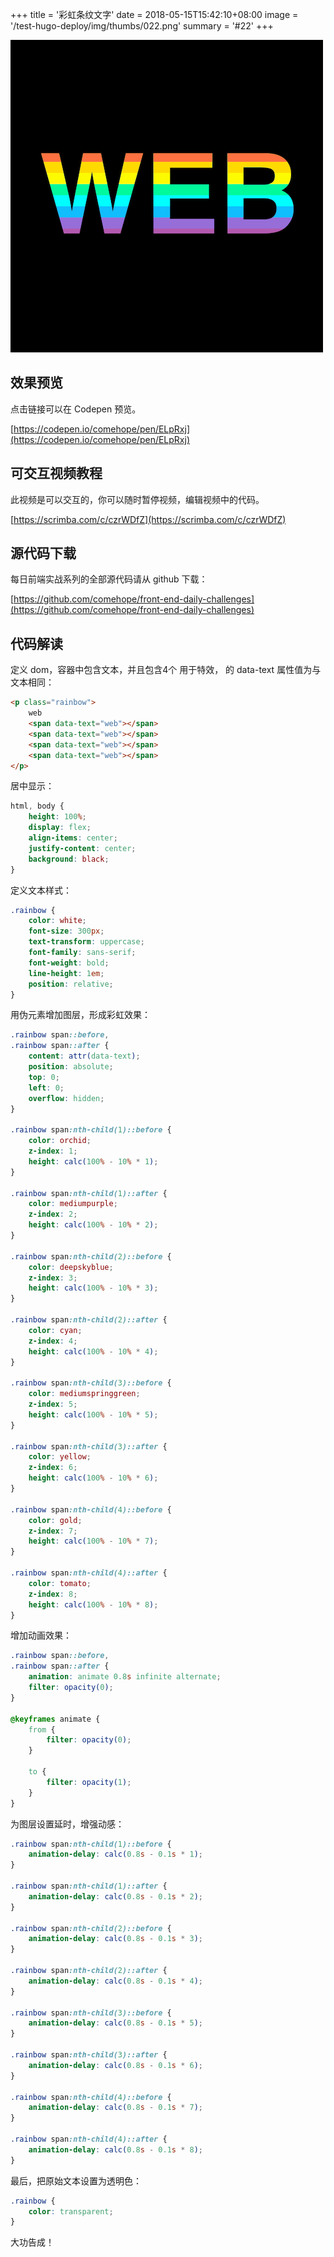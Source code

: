 +++
title = '彩虹条纹文字'
date = 2018-05-15T15:42:10+08:00
image = '/test-hugo-deploy/img/thumbs/022.png'
summary = '#22'
+++

![](./work.png)

## 效果预览

点击链接可以在 Codepen 预览。

[https://codepen.io/comehope/pen/ELpRxj](https://codepen.io/comehope/pen/ELpRxj)

## 可交互视频教程

此视频是可以交互的，你可以随时暂停视频，编辑视频中的代码。

[https://scrimba.com/c/czrWDfZ](https://scrimba.com/c/czrWDfZ)

## 源代码下载

每日前端实战系列的全部源代码请从 github 下载：

[https://github.com/comehope/front-end-daily-challenges](https://github.com/comehope/front-end-daily-challenges)

## 代码解读

定义 dom，容器中包含文本，并且包含4个 <span> 用于特效，<span> 的 data-text 属性值为与文本相同：
```html
<p class="rainbow">
	web
	<span data-text="web"></span>
	<span data-text="web"></span>
	<span data-text="web"></span>
	<span data-text="web"></span>
</p>
```

居中显示：
```css
html, body {
	height: 100%;
	display: flex;
	align-items: center;
	justify-content: center;
	background: black;
}
```

定义文本样式：
```css
.rainbow {
	color: white;
	font-size: 300px;
	text-transform: uppercase;
	font-family: sans-serif;
	font-weight: bold;
	line-height: 1em;
	position: relative;
}
```

用伪元素增加图层，形成彩虹效果：
```css
.rainbow span::before,
.rainbow span::after {
	content: attr(data-text);
	position: absolute;
	top: 0;
	left: 0;
	overflow: hidden;
}

.rainbow span:nth-child(1)::before {
	color: orchid;
	z-index: 1;
	height: calc(100% - 10% * 1);
}

.rainbow span:nth-child(1)::after {
	color: mediumpurple;
	z-index: 2;
	height: calc(100% - 10% * 2);
}

.rainbow span:nth-child(2)::before {
	color: deepskyblue;
	z-index: 3;
	height: calc(100% - 10% * 3);
}

.rainbow span:nth-child(2)::after {
	color: cyan;
	z-index: 4;
	height: calc(100% - 10% * 4);
}

.rainbow span:nth-child(3)::before {
	color: mediumspringgreen;
	z-index: 5;
	height: calc(100% - 10% * 5);
}

.rainbow span:nth-child(3)::after {
	color: yellow;
	z-index: 6;
	height: calc(100% - 10% * 6);
}

.rainbow span:nth-child(4)::before {
	color: gold;
	z-index: 7;
	height: calc(100% - 10% * 7);
}

.rainbow span:nth-child(4)::after {
	color: tomato;
	z-index: 8;
	height: calc(100% - 10% * 8);
}
```

增加动画效果：
```css
.rainbow span::before,
.rainbow span::after {
	animation: animate 0.8s infinite alternate;
	filter: opacity(0);
}

@keyframes animate {
	from {
		filter: opacity(0);
	}

	to {
		filter: opacity(1);
	}
}
```

为图层设置延时，增强动感：
```css
.rainbow span:nth-child(1)::before {
	animation-delay: calc(0.8s - 0.1s * 1);
}

.rainbow span:nth-child(1)::after {
	animation-delay: calc(0.8s - 0.1s * 2);
}

.rainbow span:nth-child(2)::before {
	animation-delay: calc(0.8s - 0.1s * 3);
}

.rainbow span:nth-child(2)::after {
	animation-delay: calc(0.8s - 0.1s * 4);
}

.rainbow span:nth-child(3)::before {
	animation-delay: calc(0.8s - 0.1s * 5);
}

.rainbow span:nth-child(3)::after {
	animation-delay: calc(0.8s - 0.1s * 6);
}

.rainbow span:nth-child(4)::before {
	animation-delay: calc(0.8s - 0.1s * 7);
}

.rainbow span:nth-child(4)::after {
	animation-delay: calc(0.8s - 0.1s * 8);
}
```

最后，把原始文本设置为透明色：
```css
.rainbow {
	color: transparent;
}
```

大功告成！
